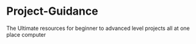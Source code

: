 # Project-Guidance
The Ultimate resources for beginner to advanced level projects all at one place computer
